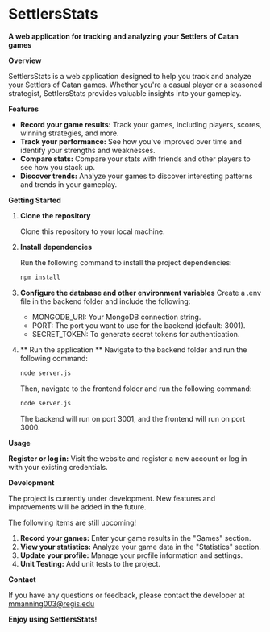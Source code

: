 # SettlersStats

**A web application for tracking and analyzing your Settlers of Catan games**

**Overview**

SettlersStats is a web application designed to help you track and analyze your Settlers of Catan games. Whether you're a casual player or a seasoned strategist, SettlersStats provides valuable insights into your gameplay.

**Features**

* **Record your game results:** Track your games, including players, scores, winning strategies, and more.
* **Track your performance:** See how you've improved over time and identify your strengths and weaknesses.
* **Compare stats:** Compare your stats with friends and other players to see how you stack up.
* **Discover trends:** Analyze your games to discover interesting patterns and trends in your gameplay.

**Getting Started**

1. **Clone the repository**

   Clone this repository to your local machine.

2. **Install dependencies**

   Run the following command to install the project dependencies:

   ```bash
   npm install
   ```
3. **Configure the database and other environment variables**
    Create a .env file in the backend folder and include the following:

    * MONGODB_URI: Your MongoDB connection string.
    * PORT: The port you want to use for the backend (default: 3001).
    * SECRET_TOKEN: To generate secret tokens for authentication.
4. ** Run the application **
    Navigate to the backend folder and run the following command:

    ```bash
    node server.js
    ```
    Then, navigate to the frontend folder and run the following command:

    ```bash
    node server.js
    ```
    The backend will run on port 3001, and the frontend will run on port 3000.

**Usage**

**Register or log in:** Visit the website and register a new account or log in with your existing credentials.

**Development**

The project is currently under development. New features and improvements will be added in the future.

The following items are still upcoming!
1. **Record your games:** Enter your game results in the "Games" section.
2. **View your statistics:** Analyze your game data in the "Statistics" section.
3. **Update your profile:** Manage your profile information and settings.
4. **Unit Testing:** Add unit tests to the project.

**Contact**

If you have any questions or feedback, please contact the developer at mmanning003@regis.edu

**Enjoy using SettlersStats!**